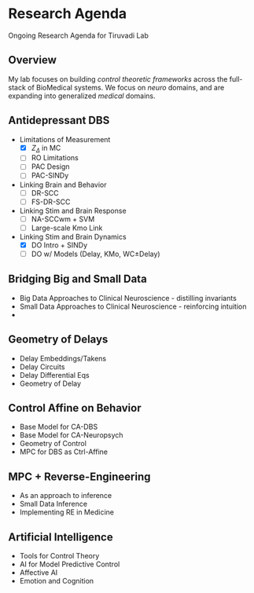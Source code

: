 # Research Agenda
Ongoing Research Agenda for Tiruvadi Lab

## Overview
My lab focuses on building _control theoretic frameworks_ across the full-stack of BioMedical systems.
We focus on _neuro_ domains, and are expanding into generalized _medical_ domains.


## Antidepressant DBS
* Limitations of Measurement
  - [X] $Z_\Delta$ in MC
  - [ ] RO Limitations
  - [ ] PAC Design
  - [ ] PAC-SINDy
* Linking Brain and Behavior
  - [ ] DR-SCC
  - [ ] FS-DR-SCC
* Linking Stim and Brain Response
  - [ ] NA-SCCwm + SVM
  - [ ] Large-scale Kmo Link
* Linking Stim and Brain Dynamics
  - [X] DO Intro + SINDy
  - [ ] DO w/ Models (Delay, KMo, WC$\pm$Delay)

## Bridging Big and Small Data
* Big Data Approaches to Clinical Neuroscience - distilling invariants
* Small Data Approaches to Clinical Neuroscience - reinforcing intuition
* 
  
## Geometry of Delays
* Delay Embeddings/Takens
* Delay Circuits
* Delay Differential Eqs
* Geometry of Delay


## Control Affine on Behavior
* Base Model for CA-DBS
* Base Model for CA-Neuropsych
* Geometry of Control
* MPC for DBS as Ctrl-Affine

## MPC + Reverse-Engineering
* As an approach to inference
* Small Data Inference
* Implementing RE in Medicine

## Artificial Intelligence
* Tools for Control Theory
* AI for Model Predictive Control
* Affective AI
* Emotion and Cognition
